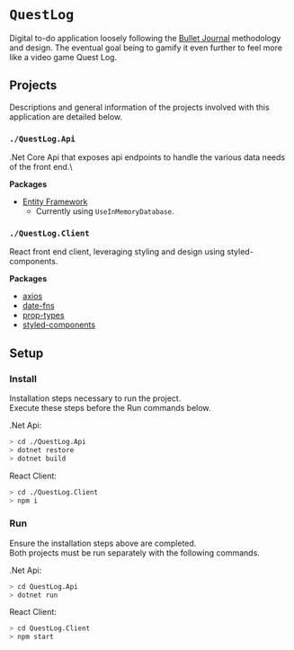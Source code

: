 `QuestLog`
=========

Digital to-do application loosely following the [Bullet Journal](https://bulletjournal.com/) methodology and design. The eventual goal being to gamify it even further to feel more like a video game Quest Log.

## Projects

Descriptions and general information of the projects involved with this application are detailed below.

### `./QuestLog.Api`

.Net Core Api that exposes api endpoints to handle the various data needs of the front end.\

**Packages**
- [Entity Framework](https://learn.microsoft.com/en-us/ef/)
  - Currently using `UseInMemoryDatabase`.

### `./QuestLog.Client`

React front end client, leveraging styling and design using styled-components.

**Packages**
- [axios](https://axios-http.com/docs/intro)
- [date-fns](https://date-fns.org/docs/Getting-Started)
- [prop-types](https://reactjs.org/docs/typechecking-with-proptypes.html)
- [styled-components](https://styled-components.com/docs)

## Setup
### Install

Installation steps necessary to run the project.\
Execute these steps before the Run commands below.

.Net Api:
```bash
> cd ./QuestLog.Api
> dotnet restore
> dotnet build
```

React Client:
```bash
> cd ./QuestLog.Client
> npm i
```

### Run

Ensure the installation steps above are completed.\
Both projects must be run separately with the following commands.

.Net Api:
```bash
> cd QuestLog.Api
> dotnet run
```

React Client:
```bash
> cd QuestLog.Client
> npm start
```
